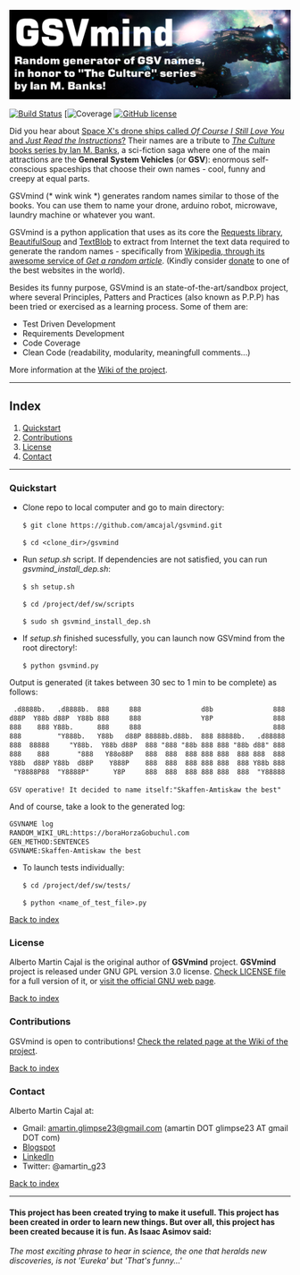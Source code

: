 ![project_logo](https://github.com/amcajal/gsvmind/blob/master/project/definitive/sw/doc/media/gsvmind_logo.png)

[![Build Status](https://travis-ci.org/amcajal/gsvmind.svg?branch=master)](https://travis-ci.org/amcajal/gsvmind)
[![Coverage](https://img.shields.io/badge/Coverage-91%25-brightgreen.svg)
[![GitHub license](https://img.shields.io/github/license/amcajal/gsvmind.svg)](https://github.com/amcajal/gsvmind/blob/master/LICENSE)


<!--- PROJECT SUMMARY/OVERVIEW -->
Did you hear about [Space X's drone ships called _Of Course I Still Love You_ and _Just Read the Instructions_?](https://www.space.com/28445-spacex-elon-musk-drone-ships-names.html)
Their names are a tribute to
[_The Culture_ books series by Ian M. Banks](https://en.wikipedia.org/wiki/The_Culture), 
a sci-fiction saga where one of the main attractions are the **General System Vehicles**
(or **GSV**): enormous self-conscious spaceships that choose their own names - cool, funny and creepy at equal parts.

GSVmind (* wink wink *) generates random names similar to those of the books. You can use them to name your drone, arduino robot,
microwave, laundry machine or whatever you want.

GSVmind is a python application that uses as its core the [Requests library](http://docs.python-requests.org/en/master/), 
[BeautifulSoup](https://www.crummy.com/software/BeautifulSoup/bs4/doc/) 
and [TextBlob](https://textblob.readthedocs.io/en/dev/) 
to extract from Internet the text data 
required to generate the random names - specifically from [Wikipedia, through its awesome service of _Get a random article_](https://en.wikipedia.org/wiki/Special:Random). 
(Kindly consider [donate](https://donate.wikimedia.org/wiki/Ways_to_Give?rdfrom=%2F%2Ffoundation.wikimedia.org%2Fw%2Findex.php%3Ftitle%3DWays_to_Give%2Fen%26redirect%3Dno)
 to one of the best websites in the world).

Besides its funny purpose, GSVmind is an state-of-the-art/sandbox project, where several Principles, Patters and Practices (also known
as P.P.P) has been tried or exercised as a learning process. Some of them are: 
- Test Driven Development
- Requirements Development
- Code Coverage
- Clean Code (readability, modularity, meaningfull comments...)

More information at the [Wiki of the project](https://github.com/amcajal/gsvmind/wiki).

---

## Index
1. [Quickstart](#quickstart)
2. [Contributions](#contributions)
3. [License](#license)
4. [Contact](#contact)

---

### Quickstart

* Clone repo to local computer and go to main directory:

    `$ git clone https://github.com/amcajal/gsvmind.git`
    
    `$ cd <clone_dir>/gsvmind`
    
* Run _setup.sh_ script. If dependencies are not satisfied, you can
run _gsvmind_install_dep.sh_:

    `$ sh setup.sh`
    
    `$ cd /project/def/sw/scripts`
    
    `$ sudo sh gsvmind_install_dep.sh`
    
* If _setup.sh_ finished sucessfully, you can launch now GSVmind from the root directory!:

    `$ python gsvmind.py`
    
Output is generated (it takes between 30 sec to 1 min to be complete) as follows:
```
 .d8888b.   .d8888b.  888     888               d8b               888
d88P  Y88b d88P  Y88b 888     888               Y8P               888
888    888 Y88b.      888     888                                 888
888         "Y888b.   Y88b   d88P 88888b.d88b.  888 88888b.   .d88888
888  88888     "Y88b.  Y88b d88P  888 "888 "88b 888 888 "88b d88" 888
888    888       "888   Y88o88P   888  888  888 888 888  888 888  888
Y88b  d88P Y88b  d88P    Y888P    888  888  888 888 888  888 Y88b 888
 "Y8888P88  "Y8888P"      Y8P     888  888  888 888 888  888  "Y88888

GSV operative! It decided to name itself:"Skaffen-Amtiskaw the best"
```

And of course, take a look to the generated log:
```
GSVNAME log
RANDOM_WIKI_URL:https://boraHorzaGobuchul.com
GEN_METHOD:SENTENCES
GSVNAME:Skaffen-Amtiskaw the best
```
    
* To launch tests individually:

    `$ cd /project/def/sw/tests/`
    
    `$ python <name_of_test_file>.py`

[Back to index](#index)


### License

Alberto Martin Cajal is the original author of **GSVmind** project.
**GSVmind** project is released under GNU GPL version 3.0 license. 
[Check LICENSE file](https://github.com/amcajal/gsvmind/blob/master/LICENSE) 
for a full version of it, or 
[visit the official GNU web page](https://www.gnu.org/licenses/gpl-3.0.html).

[Back to index](#index)



### Contributions

GSVmind is open to contributions! [Check the related page at the Wiki of the project](https://github.com/amcajal/gsvmind/wiki/Contributions).

[Back to index](#index)


### Contact
Alberto Martin Cajal at:
 
- Gmail: amartin.glimpse23@gmail.com (amartin DOT glimpse23 AT gmail DOT com)
- [Blogspot](http://glimpse-23.blogspot.com.es/)
- [LinkedIn](https://es.linkedin.com/in/alberto-martin-cajal-b0a63379)
- Twitter: @amartin_g23

[Back to index](#index)

---

#### This project has been created trying to make it usefull. This project has been created in order to learn new things. But over all, this project has been created because it is fun. As Isaac Asimov said:

*The most exciting phrase to hear in science, the one that heralds new discoveries, is not 'Eureka' but 'That's funny...'*

